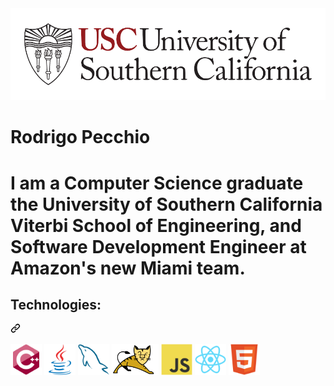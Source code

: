 <img src="https://github.com/boyuanx/boyuanx/raw/master/usc1.png?raw=true" style="max-width:100%;">
<h1>Rodrigo Pecchio<h1>
  <body>
    I am a Computer Science graduate the University of Southern California Viterbi School of Engineering,
    and Software Development Engineer at Amazon's new Miami team.
  </body>
  <h2>Technologies:</h2>
 <a id="user-content-modern" class="anchor" aria-hidden="true" href="#modern"><svg class="octicon octicon-link" viewBox="0 0 16 16" version="1.1" width="16" height="16" aria-hidden="true"><path fill-rule="evenodd" d="M7.775 3.275a.75.75 0 001.06 1.06l1.25-1.25a2 2 0 112.83 2.83l-2.5 2.5a2 2 0 01-2.83 0 .75.75 0 00-1.06 1.06 3.5 3.5 0 004.95 0l2.5-2.5a3.5 3.5 0 00-4.95-4.95l-1.25 1.25zm-4.69 9.64a2 2 0 010-2.83l2.5-2.5a2 2 0 012.83 0 .75.75 0 001.06-1.06 3.5 3.5 0 00-4.95 0l-2.5 2.5a3.5 3.5 0 004.95 4.95l1.25-1.25a.75.75 0 00-1.06-1.06l-1.25 1.25a2 2 0 01-2.83 0z"></path></svg></a>
    <p>
      <img src="https://raw.githubusercontent.com/boyuanx/boyuanx/ae7271248dd068828acbd38e69048927204f0121/cplusplus-original.svg" height="50" style="max-width:100%;">
      <img src="https://raw.githubusercontent.com/boyuanx/boyuanx/ae7271248dd068828acbd38e69048927204f0121/java-original.svg"     height="50" style="max-width:100%;">
      <img src="https://raw.githubusercontent.com/boyuanx/boyuanx/ae7271248dd068828acbd38e69048927204f0121/mysql-original.svg" height="50" style="max-width:100%;">
      <img src="https://github.com/boyuanx/boyuanx/raw/master/Tomcat.png?raw=true" height="50" style="max-width:100%;">
      <img src="https://raw.githubusercontent.com/boyuanx/boyuanx/ae7271248dd068828acbd38e69048927204f0121/javascript-original.svg" height="50" style="max-width:100%;">
      <img src="https://raw.githubusercontent.com/boyuanx/boyuanx/ae7271248dd068828acbd38e69048927204f0121/react-original.svg" height="50" style="max-width:100%;">
      <img src="https://raw.githubusercontent.com/boyuanx/boyuanx/ae7271248dd068828acbd38e69048927204f0121/html5-original.svg" height="50" style="max-width:100%;">      
    </p>

<!--
**RodrigoPecchio/RodrigoPecchio** is a ✨ _special_ ✨ repository because its `README.md` (this file) appears on your GitHub profile.

Here are some ideas to get you started:

- 🔭 I’m currently working on ...
- 🌱 I’m currently learning ...
- 👯 I’m looking to collaborate on ...
- 🤔 I’m looking for help with ...
- 💬 Ask me about ...
- 📫 How to reach me: ...
- 😄 Pronouns: ...
- ⚡ Fun fact: ...
-->
